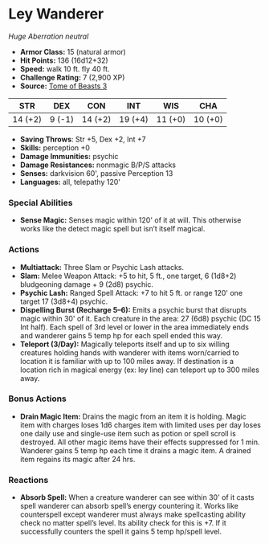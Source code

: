 # Ley Wanderer

*Huge* *Aberration* *neutral*

- **Armor Class:** 15 (natural armor)
- **Hit Points:** 136 (16d12+32)
- **Speed:** walk 10 ft. fly 40 ft.
- **Challenge Rating:** 7 (2,900 XP)
- **Source:** [Tome of Beasts 3](https://koboldpress.com/kpstore/product/tome-of-beasts-2-for-5th-edition/)

| STR | DEX | CON | INT | WIS | CHA |
| --- | --- | --- | --- | --- | --- |
| 14 (+2) | 9 (-1) | 14 (+2) | 19 (+4) | 11 (+0) | 10 (+0) |

- **Saving Throws**: Str +5, Dex +2, Int +7
- **Skills:** perception +0
- **Damage Immunities:** psychic
- **Damage Resistances:** nonmagic B/P/S attacks
- **Senses:** darkvision 60', passive Perception 13
- **Languages:** all, telepathy 120'
### Special Abilities
- **Sense Magic:** Senses magic within 120' of it at will. This otherwise works like the detect magic spell but isn’t itself magical.
### Actions
- **Multiattack:** Three Slam or Psychic Lash attacks.
- **Slam:** Melee Weapon Attack: +5 to hit, 5 ft., one target, 6 (1d8+2) bludgeoning damage + 9 (2d8) psychic.
- **Psychic Lash:** Ranged Spell Attack: +7 to hit 5 ft. or range 120' one target 17 (3d8+4) psychic.
- **Dispelling Burst (Recharge 5–6):** Emits a psychic burst that disrupts magic within 30' of it. Each creature in the area: 27 (6d8) psychic (DC 15 Int half). Each spell of 3rd level or lower in the area immediately ends and wanderer gains 5 temp hp for each spell ended this way.
- **Teleport (3/Day):** Magically teleports itself and up to six willing creatures holding hands with wanderer with items worn/carried to location it is familiar with up to 100 miles away. If destination is a location rich in magical energy (ex: ley line) can teleport up to 300 miles away.
### Bonus Actions
- **Drain Magic Item:** Drains the magic from an item it is holding. Magic item with charges loses 1d6 charges item with limited uses per day loses one daily use and single-use item such as potion or spell scroll is destroyed. All other magic items have their effects suppressed for 1 min. Wanderer gains 5 temp hp each time it drains a magic item. A drained item regains its magic after 24 hrs.
### Reactions
- **Absorb Spell:** When a creature wanderer can see within 30' of it casts spell wanderer can absorb spell’s energy countering it. Works like counterspell except wanderer must always make spellcasting ability check no matter spell’s level. Its ability check for this is +7. If it successfully counters the spell it gains 5 temp hp/spell level.
